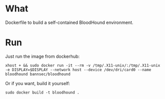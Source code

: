 # What

Dockerfile to build a self-contained BloodHound environment.

# Run

Just run the image from dockerhub:

```
xhost + && sudo docker run -it --rm -v /tmp/.X11-unix/:/tmp/.X11-unix -e DISPLAY=$DISPLAY --network host --device /dev/dri/card0 --name bloodhound bannsec/bloodhound
```

Or if you want, build it yourself:

```
sudo docker build -t bloodhound .
```
